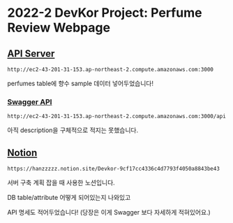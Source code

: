 # 2022-2 DevKor Project: Perfume Review Webpage

## [API Server](http://ec2-43-201-31-153.ap-northeast-2.compute.amazonaws.com:3000)
```text
http://ec2-43-201-31-153.ap-northeast-2.compute.amazonaws.com:3000
```
perfumes table에 향수 sample 데이터 넣어두었습니다!
### [Swagger API](http://ec2-43-201-31-153.ap-northeast-2.compute.amazonaws.com:3000/api)
```text
http://ec2-43-201-31-153.ap-northeast-2.compute.amazonaws.com:3000/api
```
아직 description을 구체적으로 적지는 못했습니다.

## [Notion](https://hanzzzzz.notion.site/Devkor-9cf17cc4336c4d7793f4050a8843be43)
```text
https://hanzzzzz.notion.site/Devkor-9cf17cc4336c4d7793f4050a8843be43
```
서버 구축 계획 잡을 때 사용한 노션입니다.

DB table/attribute 어떻게 되어있는지 나와있고

API 명세도 적어두었습니다! (당장은 이게 Swagger 보다 자세하게 적혀있어요.)
